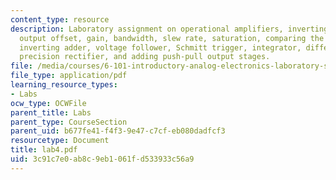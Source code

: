 ```yaml
---
content_type: resource
description: Laboratory assignment on operational amplifiers, inverting configuration,
  output offset, gain, bandwidth, slew rate, saturation, comparing the LM741 and LF356,
  inverting adder, voltage follower, Schmitt trigger, integrator, differentiator,
  precision rectifier, and adding push-pull output stages.
file: /media/courses/6-101-introductory-analog-electronics-laboratory-spring-2007/3c91c7e0ab8c9eb1061fd533933c56a9_lab4.pdf
file_type: application/pdf
learning_resource_types:
- Labs
ocw_type: OCWFile
parent_title: Labs
parent_type: CourseSection
parent_uid: b677fe41-f4f3-9e47-c7cf-eb080dadfcf3
resourcetype: Document
title: lab4.pdf
uid: 3c91c7e0-ab8c-9eb1-061f-d533933c56a9
---
```

